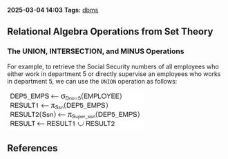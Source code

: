 **2025-03-04 14:03**
**Tags:** [dbms](../2%20-%20tags/dbms.md)

## Relational Algebra Operations from Set Theory
### The UNION, INTERSECTION, and MINUS Operations
For example, to retrieve the Social Security numbers of all employees who either work in department 5 or directly supervise an employees who works in department 5, we can use the `UNION` operation as follows:

![](../attachments/Pasted%20image%2020250304141218.png)










## References